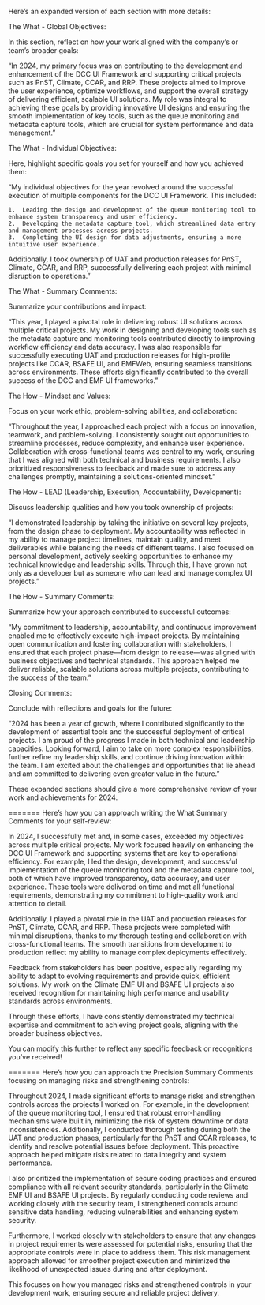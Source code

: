 Here’s an expanded version of each section with more details:

The What - Global Objectives:

In this section, reflect on how your work aligned with the company’s or team’s broader goals:

“In 2024, my primary focus was on contributing to the development and enhancement of the DCC UI Framework and supporting critical projects such as PnST, Climate, CCAR, and RRP. These projects aimed to improve the user experience, optimize workflows, and support the overall strategy of delivering efficient, scalable UI solutions. My role was integral to achieving these goals by providing innovative UI designs and ensuring the smooth implementation of key tools, such as the queue monitoring and metadata capture tools, which are crucial for system performance and data management.”

The What - Individual Objectives:

Here, highlight specific goals you set for yourself and how you achieved them:

“My individual objectives for the year revolved around the successful execution of multiple components for the DCC UI Framework. This included:

	1.	Leading the design and development of the queue monitoring tool to enhance system transparency and user efficiency.
	2.	Developing the metadata capture tool, which streamlined data entry and management processes across projects.
	3.	Completing the UI design for data adjustments, ensuring a more intuitive user experience.
Additionally, I took ownership of UAT and production releases for PnST, Climate, CCAR, and RRP, successfully delivering each project with minimal disruption to operations.”

The What - Summary Comments:

Summarize your contributions and impact:

“This year, I played a pivotal role in delivering robust UI solutions across multiple critical projects. My work in designing and developing tools such as the metadata capture and monitoring tools contributed directly to improving workflow efficiency and data accuracy. I was also responsible for successfully executing UAT and production releases for high-profile projects like CCAR, BSAFE UI, and EMFWeb, ensuring seamless transitions across environments. These efforts significantly contributed to the overall success of the DCC and EMF UI frameworks.”

The How - Mindset and Values:

Focus on your work ethic, problem-solving abilities, and collaboration:

“Throughout the year, I approached each project with a focus on innovation, teamwork, and problem-solving. I consistently sought out opportunities to streamline processes, reduce complexity, and enhance user experience. Collaboration with cross-functional teams was central to my work, ensuring that I was aligned with both technical and business requirements. I also prioritized responsiveness to feedback and made sure to address any challenges promptly, maintaining a solutions-oriented mindset.”

The How - LEAD (Leadership, Execution, Accountability, Development):

Discuss leadership qualities and how you took ownership of projects:

“I demonstrated leadership by taking the initiative on several key projects, from the design phase to deployment. My accountability was reflected in my ability to manage project timelines, maintain quality, and meet deliverables while balancing the needs of different teams. I also focused on personal development, actively seeking opportunities to enhance my technical knowledge and leadership skills. Through this, I have grown not only as a developer but as someone who can lead and manage complex UI projects.”

The How - Summary Comments:

Summarize how your approach contributed to successful outcomes:

“My commitment to leadership, accountability, and continuous improvement enabled me to effectively execute high-impact projects. By maintaining open communication and fostering collaboration with stakeholders, I ensured that each project phase—from design to release—was aligned with business objectives and technical standards. This approach helped me deliver reliable, scalable solutions across multiple projects, contributing to the success of the team.”

Closing Comments:

Conclude with reflections and goals for the future:

“2024 has been a year of growth, where I contributed significantly to the development of essential tools and the successful deployment of critical projects. I am proud of the progress I made in both technical and leadership capacities. Looking forward, I aim to take on more complex responsibilities, further refine my leadership skills, and continue driving innovation within the team. I am excited about the challenges and opportunities that lie ahead and am committed to delivering even greater value in the future.”

These expanded sections should give a more comprehensive review of your work and achievements for 2024.




=======
Here’s how you can approach writing the What Summary Comments for your self-review:

In 2024, I successfully met and, in some cases, exceeded my objectives across multiple critical projects. My work focused heavily on enhancing the DCC UI Framework and supporting systems that are key to operational efficiency. For example, I led the design, development, and successful implementation of the queue monitoring tool and the metadata capture tool, both of which have improved transparency, data accuracy, and user experience. These tools were delivered on time and met all functional requirements, demonstrating my commitment to high-quality work and attention to detail.

Additionally, I played a pivotal role in the UAT and production releases for PnST, Climate, CCAR, and RRP. These projects were completed with minimal disruptions, thanks to my thorough testing and collaboration with cross-functional teams. The smooth transitions from development to production reflect my ability to manage complex deployments effectively.

Feedback from stakeholders has been positive, especially regarding my ability to adapt to evolving requirements and provide quick, efficient solutions. My work on the Climate EMF UI and BSAFE UI projects also received recognition for maintaining high performance and usability standards across environments.

Through these efforts, I have consistently demonstrated my technical expertise and commitment to achieving project goals, aligning with the broader business objectives.

You can modify this further to reflect any specific feedback or recognitions you’ve received!

=======
Here’s how you can approach the Precision Summary Comments focusing on managing risks and strengthening controls:

Throughout 2024, I made significant efforts to manage risks and strengthen controls across the projects I worked on. For example, in the development of the queue monitoring tool, I ensured that robust error-handling mechanisms were built in, minimizing the risk of system downtime or data inconsistencies. Additionally, I conducted thorough testing during both the UAT and production phases, particularly for the PnST and CCAR releases, to identify and resolve potential issues before deployment. This proactive approach helped mitigate risks related to data integrity and system performance.

I also prioritized the implementation of secure coding practices and ensured compliance with all relevant security standards, particularly in the Climate EMF UI and BSAFE UI projects. By regularly conducting code reviews and working closely with the security team, I strengthened controls around sensitive data handling, reducing vulnerabilities and enhancing system security.

Furthermore, I worked closely with stakeholders to ensure that any changes in project requirements were assessed for potential risks, ensuring that the appropriate controls were in place to address them. This risk management approach allowed for smoother project execution and minimized the likelihood of unexpected issues during and after deployment.

This focuses on how you managed risks and strengthened controls in your development work, ensuring secure and reliable project delivery.
